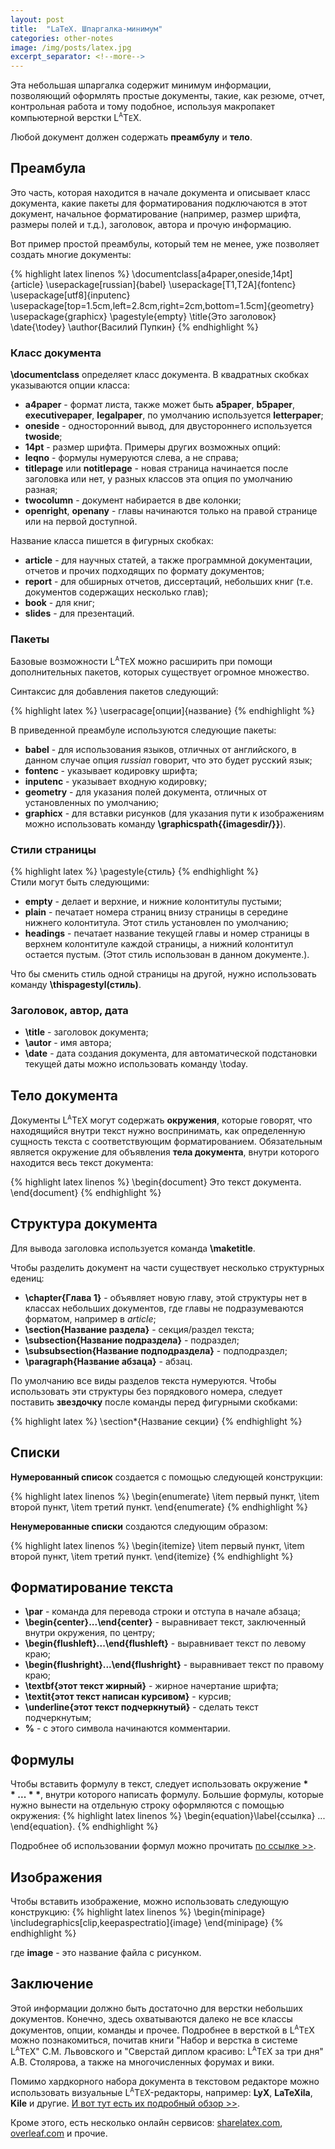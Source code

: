 ```yaml
---
layout: post
title:  "LaTeX. Шпаргалка-минимум"
categories: other-notes 
image: /img/posts/latex.jpg
excerpt_separator: <!--more--> 
---
```

                                                          
Эта небольшая шпаргалка содержит минимум информации, позволяющий оформлять простые документы, такие, как резюме, отчет, контрольная работа и тому подобное, используя макропакет компьютерной верстки L<sup><small>A</small></sup>T<small>E</small>X.

<!--more-->

Любой документ должен содержать **преамбулу** и **тело**.

## Преамбула ##
Это часть, которая находится в начале документа и описывает класс документа, какие пакеты для форматирования подключаются в этот документ, начальное форматирование (например, размер шрифта, размеры полей и т.д.), заголовок, автора и прочую информацию.

Вот пример простой преамбулы, который тем не менее, уже позволяет создать многие документы:

{% highlight latex linenos %}
\documentclass[a4paper,oneside,14pt]{article}
\usepackage[russian]{babel}
\usepackage[T1,T2A]{fontenc}
\usepackage[utf8]{inputenc}
\usepackage[top=1.5cm,left=2.8cm,right=2cm,bottom=1.5cm]{geometry}
\usepackage{graphicx}
\pagestyle{empty}
\title{Это заголовок}
\date{\todey}
\author{Василий Пупкин}
{% endhighlight %}


### Класс документа ###
**\documentclass** определяет класс документа. В квадратных скобках указываются опции класса:

* **a4paper** - формат листа, также может быть **a5paper**, **b5paper**, **executivepaper**, **legalpaper**, по умолчанию используется **letterpaper**;
* **oneside** - односторонний вывод, для двустороннего используется **twoside**;
* **14pt** - размер шрифта.
Примеры других возможных опций:
* **leqno** - формулы нумеруются слева, а не справа;
* **titlepage** или **notitlepage** - новая страница начинается после заголовка или нет, у разных классов эта опция по умолчанию разная;
* **twocolumn** - документ набирается в две колонки;
* **openright**, **openany** - главы начинаются только на правой странице или на первой доступной.


Название класса пишется в фигурных скобках:

* **article** - для научных статей, а также программной документации, отчетов и прочих подходящих по формату документов;
* **report** - для обширных отчетов, диссертаций, небольших книг (т.е. документов содержащих несколько глав);
* **book** - для книг;
* **slides** - для презентаций.

### Пакеты ###
Базовые возможности L<sup><small>A</small></sup>T<small>E</small>X можно расширить при помощи дополнительных пакетов, которых существует огромное множество.

Синтаксис для добавления пакетов следующий:

{% highlight latex %}
\userpacage[опции]{название}
{% endhighlight %}

В приведенной преамбуле используются следующие пакеты:

* **babel** - для использования языков, отличных от английского, в данном случае опция *russian* говорит, что это будет русский язык;
* **fontenc** - указывает кодировку шрифта;
* **inputenc** - указывает входную кодировку;
* **geometry** - для указания полей документа, отличных от установленных по умолчанию;
* **graphicx** - для вставки рисунков (для указания пути к изображениям можно использовать команду **\graphicspath{{imagesdir/}}**).

### Стили страницы ###
{% highlight latex %}
\pagestyle{стиль}
{% endhighlight %}     
Стили могут быть следующими:

* **empty** - делает и верхние, и нижние колонтитулы пустыми;
* **plain** - печатает номера страниц внизу страницы в середине нижнего колонтитула. Этот стиль установлен по умолчанию;
* **headings** - печатает название текущей главы и номер страницы в верхнем колонтитуле каждой страницы, а нижний колонтитул остается пустым. (Этот стиль использован в данном документе.).

Что бы сменить стиль одной страницы на другой, нужно использовать команду **\thispagestyl(стиль)**.

### Заголовок, автор, дата ###

* **\title** - заголовок документа;
* **\autor** - имя автора;
* **\date** - дата создания документа, для автоматической подстановки текущей даты можно использовать команду \today.

## Тело документа ##

Документы L<sup><small>A</small></sup>T<small>E</small>X могут содержать **окружения**, которые говорят, что находящийся внутри текст нужно воспринимать, как определенную сущность текста с соответствующим форматированием. Обязательным является окружение для объявления **тела документа**, внутри которого находится весь текст документа:

{% highlight latex linenos %}
\begin{document}
Это текст документа.
\end{document}
{% endhighlight %}

## Структура документа ##

Для вывода заголовка используется команда **\maketitle**.

Чтобы разделить документ на части существует несколько структурных едениц:

* **\chapter{Глава 1}** - объявляет новую главу, этой структуры нет в классах небольших документов, где главы не подразумеваются форматом, например в *article*;
* **\section{Название раздела}** - секция/раздел текста;
* **\subsection{Название подраздела}** - подраздел;
* **\subsubsection{Название подподраздела}** - подподраздел;
* **\paragraph{Название абзаца}** - абзац.

По умолчанию все виды разделов текста нумеруются. Чтобы использовать эти структуры без порядкового номера, следует поставить **звездочку** после команды перед фигурными скобками:

{% highlight latex  %}
\section\*{Название секции}
{% endhighlight  %}

## Списки ##
**Нумерованный список** создается с помощью следующей конструкции:

{% highlight latex linenos  %}
\begin{enumerate}
    \item первый пункт,
    \item второй пункт,
    \item третий пункт.
\end{enumerate}
{% endhighlight %}

**Ненумерованные списки** создаются следующим образом:

{% highlight latex linenos %}
\begin{itemize}
    \item первый пункт,
    \item второй пункт,
    \item третий пункт.
\end{itemize}
{% endhighlight %}

## Форматирование текста ##

* **\par** - команда для перевода строки и отступа в начале абзаца;
* **\begin{center}...\end{center}** - выравнивает текст, заключенный внутри окружения, по центру;
* **\begin{flushleft}...\end{flushleft}** - выравнивает текст по левому краю;
* **\begin{flushright}...\end{flushright}** - выравнивает текст по правому краю;
* **\textbf{этот текст жирный}** - жирное начертание шрифта;
* **\textit{этот текст написан курсивом}** - курсив;
* **\underline{этот текст подчеркнутый}** - сделать текст подчеркнутым;
* **%** - с этого символа начинаются комментарии.

## Формулы ##

Чтобы вставить формулу в текст, следует использовать окружение **$** ... **$**, внутри которого написать формулу.
Большие формулы, которые нужно вынести на отдельную строку оформляются с помощью окружения:
{% highlight latex linenos %}
\begin{equation}\label{ссылка} 
    ... 
\end{equation}.
{% endhighlight %}

Подробнее об использовании формул можно прочитать <a href="https://en.wikibooks.org/wiki/LaTeX/Mathematics" rel="noopener nofollow" target="_blank" title="Подробнее о формулах в Latex">по ссылке >></a>.

## Изображения ##

Чтобы вставить изображение, можно использовать следующую конструкцию:
{% highlight latex linenos %}
\begin{minipage}
\includegraphics[clip,keepaspectratio]{image}
\end{minipage}
{% endhighlight %}

где **image** - это название файла с рисунком. 

## Заключение ##
Этой информации должно быть достаточно для верстки небольших документов. Конечно, здесь охватываются далеко не все классы документов, опции, команды и прочее. Подробнее в версткой в L<sup><small>A</small></sup>T<small>E</small>X можно познакомиться, почитав книги "Набор и верстка в системе L<sup><small>A</small></sup>T<small>E</small>X" С.М. Львовского и "Сверстай диплом красиво: L<sup><small>A</small></sup>T<small>E</small>X за три дня" А.В. Столярова, а также на многочисленных форумах и вики.

Помимо хардкорного набора документа в текстовом редакторе можно использовать  визуальные L<sup><small>A</small></sup>T<small>E</small>X-редакторы, например: **LyX**, **LaTeXila**, **Kile** и другие. <a href="http://mydebianblog.blogspot.ru/2013/02/latex-editors-and-integrated-latex.html" rel="noopener nofollow" target="_blank">И вот тут есть их подробный обзор >></a>.

Кроме этого, есть несколько онлайн сервисов: <a href="https://sharelatex.com" rel="noopener nofollow" target="_blank">sharelatex.com</a>, <a href="https://www.overleaf.com" rel="noopener nofollow" target="_blank">overleaf.com</a> и прочие.

